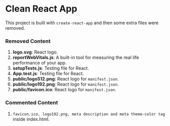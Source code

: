 # Clean React App

This project is built with `create-react-app` and then some extra files were removed.

### Removed Content
1. **logo.svg**: React logo.
1. **reportWebVitals.js**: A built-in tool for measuring the real life performance of your app.
1. **setupTests.js**: Testing file for React.
1. **App.test.js**: Testing file for React.
1. **public/logo512.png**: React logo for `manifest.json`.
1. **public/logo192.png**: React logo for `manifest.json`.
1. **public/favicon.ico**: React logo for `manifest.json`.

### Commented Content
1. `favicon.ico, logo192.png, meta description and meta theme-color tag` inside index.html.